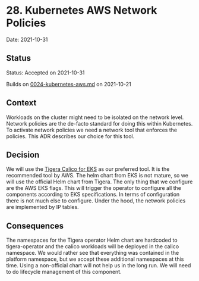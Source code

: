 # 28. Kubernetes AWS Network Policies

Date: 2021-10-31

## Status

Status: Accepted on 2021-10-31

Builds on [0024-kubernetes-aws.md](0024-kubernetes-aws.md) on 2021-10-21

## Context

Workloads on the cluster might need to be isolated on the network level. Network policies are the de-facto standard for doing this within Kubernetes. To activate network policies we need a network tool that enforces the policies. This ADR describes our choice for this tool.

## Decision

We will use the [Tigera Calico for EKS](https://aws.amazon.com/quickstart/architecture/eks-tigera-calico/) as our preferred tool. It is the recommended tool by AWS. The helm chart from EKS is not mature, so we will use the official Helm chart from Tigera. The only thing that we configure are the AWS EKS flags. This will trigger the operator to configure all the components according to EKS specifications. In terms of configuration there is not much else to configure. Under the hood, the network policies are implemented by IP tables.

## Consequences

The namespaces for the Tigera operator Helm chart are hardcoded to tigera-operator and the calico workloads will be deployed in the calico namespace. We would rather see that everything was contained in the platform namespace, but we accept these additional namespaces at this time. Using a non-official chart will not help us in the long run. We will need to do lifecycle management of this component.
